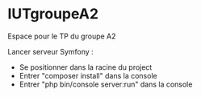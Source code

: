 # IUTgroupeA2
Espace pour le TP du groupe A2

Lancer serveur Symfony : 
- Se positionner dans la racine du project
- Entrer "composer install" dans la console
- Entrer "php bin/console server:run" dans la console
